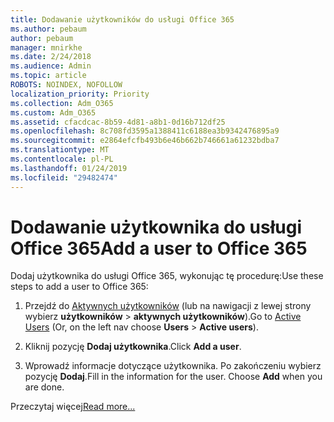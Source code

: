 ```yaml
---
title: Dodawanie użytkowników do usługi Office 365
ms.author: pebaum
author: pebaum
manager: mnirkhe
ms.date: 2/24/2018
ms.audience: Admin
ms.topic: article
ROBOTS: NOINDEX, NOFOLLOW
localization_priority: Priority
ms.collection: Adm_O365
ms.custom: Adm_O365
ms.assetid: cfacdcac-8b59-4d81-a8b1-0d16b712df25
ms.openlocfilehash: 8c708fd3595a1388411c6188ea3b9342476895a9
ms.sourcegitcommit: e2864efcfb493b6e46b662b746661a61232bdba7
ms.translationtype: MT
ms.contentlocale: pl-PL
ms.lasthandoff: 01/24/2019
ms.locfileid: "29482474"
---
```

# <a name="add-a-user-to-office-365"></a><span data-ttu-id="9244f-102">Dodawanie użytkownika do usługi Office 365</span><span class="sxs-lookup"><span data-stu-id="9244f-102">Add a user to Office 365</span></span>

<span data-ttu-id="9244f-103">Dodaj użytkownika do usługi Office 365, wykonując tę procedurę:</span><span class="sxs-lookup"><span data-stu-id="9244f-103">Use these steps to add a user to Office 365:</span></span>
  
1. <span data-ttu-id="9244f-104">Przejdź do [Aktywnych użytkowników](https://support.office.com/article/https://portal.office.com/adminportal/home.aspx#/users) (lub na nawigacji z lewej strony wybierz **użytkowników** \> **aktywnych użytkowników**).</span><span class="sxs-lookup"><span data-stu-id="9244f-104">Go to [Active Users](https://support.office.com/article/https://portal.office.com/adminportal/home.aspx#/users) (Or, on the left nav choose **Users** \> **Active users**).</span></span>
    
2. <span data-ttu-id="9244f-105">Kliknij pozycję **Dodaj użytkownika**.</span><span class="sxs-lookup"><span data-stu-id="9244f-105">Click **Add a user**.</span></span>
    
3. <span data-ttu-id="9244f-p101">Wprowadź informacje dotyczące użytkownika. Po zakończeniu wybierz pozycję **Dodaj**.</span><span class="sxs-lookup"><span data-stu-id="9244f-p101">Fill in the information for the user. Choose **Add** when you are done.</span></span> 
    
<span data-ttu-id="9244f-108">Przeczytaj więcej</span><span class="sxs-lookup"><span data-stu-id="9244f-108">[Read more...](https://support.office.com/article/1970f7d6-03b5-442f-b385-5880b9c256ec)</span></span>
  

